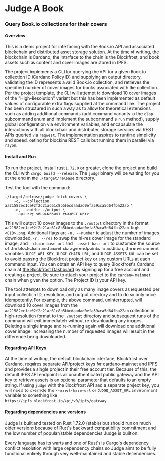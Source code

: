# Judge A Book
### Query Book.io collections for their covers

#### Overview

This is a demo project for interfacing with the Book.io API and associated
blockchain and distributed asset storage solution. At the time of writing,
the blockchain is Cardano, the interface to the chain is the Blockfrost, and
book assets such as content and cover images are stored in IPFS.

The project implements a CLI for querying the API for a given Book.io collection
ID (Cardano Policy ID) and supplying an output directory, validating the ID
represents a valid Book.io collection, and retrieves the specified number of cover
images for books associated with the collection. Per the project template, the CLI will
attempt to download 10 cover images of the "High-Resolution" variant but this has
been implemented as default values of configurable extra flags supplied at the command
line. The project has been structured in such a way as to allow for theoretical
extensions such as adding additional commands (add command variants to the `clap`
subcommand enum and implement the subcommand's `run` method), supply global
configuration via environment variables, and encapsulate the interactions with all
blockchain and distributed storage services via REST APIs queried via `reqwest`.
The implementation aspires to runtime simplicity and speed, opting for blocking
REST calls but running them in parallel via `rayon`.

#### Install and Run

To run the project, install rust `1.72.0` or greater, clone the project and build the
CLI with `cargo build --release`. The `judge` binary will be waiting for you at the
end in the `./target/release` directory.

Test the tool with the command:
```
./target/release/judge fetch-covers \
    -c, --collection aa21582ec1ce92f2c21ac61c8b5bbcdaadad0efa59aca5d64fba22ab \
    -o, --outdir ./output \
    --api-key <BLOCKFROST PROJECT KEY>
```

This will output 10 cover images to the `./output` directory in the format
`aa21582ec1ce92f2c21ac61c8b5bbcdaadad0efa59aca5d64fba22ab-high-<CID>.png`.
Additional flags are `-n, --number` to adjust the number of images downloaded,
`-r, --res` to swap the hi-res cover image for the standard image, and `--chain-base-url`
and `--asset-base-url` to customize the source of the blockchain and asset storage
endpoints. In addition, the environment variables `JUDGE_API_KEY`, `JUDGE_CHAIN_URL`, and
`JUDGE_ASSETS_URL` can be set to avoid passing the Blockfrost project key or any custom
URLs at each command input. You can obtain an API key to query Blockfrost's Cardano chain
at [the Blockfrost Dashboard](https://blockfrost.io/dashboard) by signing up for a free
account and creating a project. Be sure to attach your project to the `cardano-mainnet`
chain when given the option. The Project ID is your API key.

The tool attempts to download only as many image covers as requested per input collection
ID, resolution, and output directory and to do so only once idempotently. For example, the
above command, uninterrupted, will download 10 cover images from the `aa21582ec1ce92f2c21ac61c8b5bbcdaadad0efa59aca5d64fba22ab`
collection in high-resolution format to the `./output` directory and subsequent runs of the
command will exit immediately without re-downloading any images. Deleting a single image and
re-running again will download one additional cover image. Increasing the number of requested
images will result in the difference being downloaded.


#### Regarding API Keys
At the time of writing, the default blockchain interface, Blockfrost over Cardano, requires
separate API/project keys for cardano-mainnet and IPFS and provides a single project in their
free account tier. Because of this, the default IPFS API endpoint is an unauthenticated public
gateway and the API key to retrieve assets is an optional parameter that defaults to an empty
string. If using `judge` with the Blockfrost API and a separate project key, you will need to
override the `--asset-base-url` or `JUDGE_ASSET_URL` environment variable to something like
`https://ipfs.blockfrost.io/api/v0/ipfs/gateway`.

#### Regarding dependencies and versions
Judge is built and tested on Rust 1.72.0 (stable) but should run on much older versions because
of Rust's backward compatibility commitment and the low number of popular/stable dependencies
Judge is built on.

Every language has its warts and one of Rust's is Cargo's dependency conflict resolution with
large dependency chains so Judge aims to be fully functional entirely through very well-maintained
and stable dependencies.
